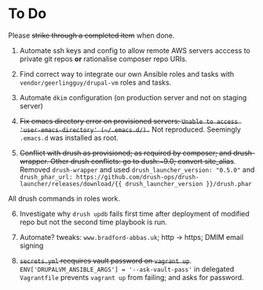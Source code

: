 # To Do

Please ~~strike through a completed item~~ when done.

1. Automate ssh keys and config to allow remote AWS servers acccess to private git repos **or** rationalise composer repo URIs.

2. Find correct way to integrate our own Ansible roles and tasks with `vendor/geerlingguy/drupal-vm` roles and tasks.

3. Automate `dkim` configuration (on production server and not on staging server)

4. ~~Fix emacs directory error on provisioned servers: `Unable to access 'user-emacs-directory' (~/.emacs.d/).`~~
Not reproduced. Seemingly `.emacs.d` was  installed as root.

5. ~~Conflict with drush as provisioned; as required by composer;  and drush-wrapper. Other drush conflicts: go to dush:~9.0; convert site_alias~~. Removed `drush-wrapper` and used `drush_launcher_version: "0.5.0"` and `drush_phar_url: https://github.com/drush-ops/drush-launcher/releases/download/{{ drush_launcher_version }}/drush.phar`

  All drush commands in roles work.

6. Investigate why `drush updb` fails first time after deployment of modified repo but not the second time playbook is run.

7. Automate? tweaks: `www.bradford-abbas.uk`; http -> https; DMIM email signing

8. ~~`secrets.yml` reequires vault password on `vagrant up`~~. `ENV['DRUPALVM_ANSIBLE_ARGS'] = '--ask-vault-pass'` in delegated `Vagrantfile` prevents `vagrant up` from failing; and asks for password. 
